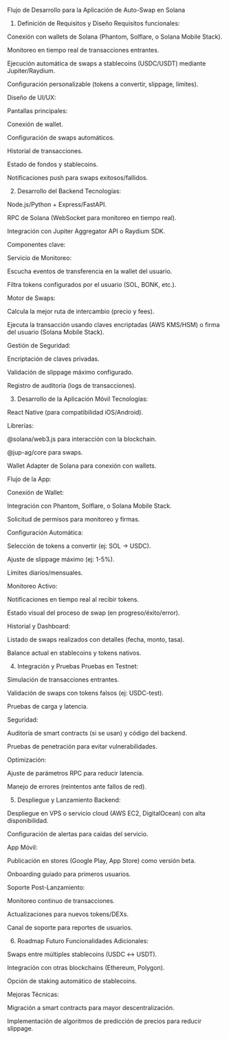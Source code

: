 Flujo de Desarrollo para la Aplicación de Auto-Swap en Solana

1. Definición de Requisitos y Diseño
Requisitos funcionales:

Conexión con wallets de Solana (Phantom, Solflare, o Solana Mobile Stack).

Monitoreo en tiempo real de transacciones entrantes.

Ejecución automática de swaps a stablecoins (USDC/USDT) mediante Jupiter/Raydium.

Configuración personalizable (tokens a convertir, slippage, límites).

Diseño de UI/UX:

Pantallas principales:

Conexión de wallet.

Configuración de swaps automáticos.

Historial de transacciones.

Estado de fondos y stablecoins.

Notificaciones push para swaps exitosos/fallidos.

2. Desarrollo del Backend
Tecnologías:

Node.js/Python + Express/FastAPI.

RPC de Solana (WebSocket para monitoreo en tiempo real).

Integración con Jupiter Aggregator API o Raydium SDK.

Componentes clave:

Servicio de Monitoreo:

Escucha eventos de transferencia en la wallet del usuario.

Filtra tokens configurados por el usuario (SOL, BONK, etc.).

Motor de Swaps:

Calcula la mejor ruta de intercambio (precio y fees).

Ejecuta la transacción usando claves encriptadas (AWS KMS/HSM) o firma del usuario (Solana Mobile Stack).

Gestión de Seguridad:

Encriptación de claves privadas.

Validación de slippage máximo configurado.

Registro de auditoría (logs de transacciones).

3. Desarrollo de la Aplicación Móvil
Tecnologías:

React Native (para compatibilidad iOS/Android).

Librerías:

@solana/web3.js para interacción con la blockchain.

@jup-ag/core para swaps.

Wallet Adapter de Solana para conexión con wallets.

Flujo de la App:

Conexión de Wallet:

Integración con Phantom, Solflare, o Solana Mobile Stack.

Solicitud de permisos para monitoreo y firmas.

Configuración Automática:

Selección de tokens a convertir (ej: SOL → USDC).

Ajuste de slippage máximo (ej: 1-5%).

Límites diarios/mensuales.

Monitoreo Activo:

Notificaciones en tiempo real al recibir tokens.

Estado visual del proceso de swap (en progreso/éxito/error).

Historial y Dashboard:

Listado de swaps realizados con detalles (fecha, monto, tasa).

Balance actual en stablecoins y tokens nativos.

4. Integración y Pruebas
Pruebas en Testnet:

Simulación de transacciones entrantes.

Validación de swaps con tokens falsos (ej: USDC-test).

Pruebas de carga y latencia.

Seguridad:

Auditoría de smart contracts (si se usan) y código del backend.

Pruebas de penetración para evitar vulnerabilidades.

Optimización:

Ajuste de parámetros RPC para reducir latencia.

Manejo de errores (reintentos ante fallos de red).

5. Despliegue y Lanzamiento
Backend:

Despliegue en VPS o servicio cloud (AWS EC2, DigitalOcean) con alta disponibilidad.

Configuración de alertas para caídas del servicio.

App Móvil:

Publicación en stores (Google Play, App Store) como versión beta.

Onboarding guiado para primeros usuarios.

Soporte Post-Lanzamiento:

Monitoreo continuo de transacciones.

Actualizaciones para nuevos tokens/DEXs.

Canal de soporte para reportes de usuarios.

6. Roadmap Futuro
Funcionalidades Adicionales:

Swaps entre múltiples stablecoins (USDC ↔ USDT).

Integración con otras blockchains (Ethereum, Polygon).

Opción de staking automático de stablecoins.

Mejoras Técnicas:

Migración a smart contracts para mayor descentralización.

Implementación de algoritmos de predicción de precios para reducir slippage.

